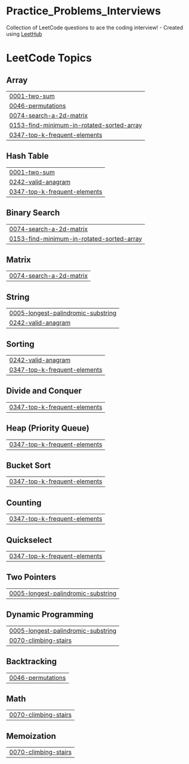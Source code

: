 # Practice_Problems_Interviews
Collection of LeetCode questions to ace the coding interview! - Created using [LeetHub](https://github.com/QasimWani/LeetHub)

<!---LeetCode Topics Start-->
# LeetCode Topics
## Array
|  |
| ------- |
| [0001-two-sum](https://github.com/obieda01/Practice_Problems_Interviews/tree/master/0001-two-sum) |
| [0046-permutations](https://github.com/obieda01/Practice_Problems_Interviews/tree/master/0046-permutations) |
| [0074-search-a-2d-matrix](https://github.com/obieda01/Practice_Problems_Interviews/tree/master/0074-search-a-2d-matrix) |
| [0153-find-minimum-in-rotated-sorted-array](https://github.com/obieda01/Practice_Problems_Interviews/tree/master/0153-find-minimum-in-rotated-sorted-array) |
| [0347-top-k-frequent-elements](https://github.com/obieda01/Practice_Problems_Interviews/tree/master/0347-top-k-frequent-elements) |
## Hash Table
|  |
| ------- |
| [0001-two-sum](https://github.com/obieda01/Practice_Problems_Interviews/tree/master/0001-two-sum) |
| [0242-valid-anagram](https://github.com/obieda01/Practice_Problems_Interviews/tree/master/0242-valid-anagram) |
| [0347-top-k-frequent-elements](https://github.com/obieda01/Practice_Problems_Interviews/tree/master/0347-top-k-frequent-elements) |
## Binary Search
|  |
| ------- |
| [0074-search-a-2d-matrix](https://github.com/obieda01/Practice_Problems_Interviews/tree/master/0074-search-a-2d-matrix) |
| [0153-find-minimum-in-rotated-sorted-array](https://github.com/obieda01/Practice_Problems_Interviews/tree/master/0153-find-minimum-in-rotated-sorted-array) |
## Matrix
|  |
| ------- |
| [0074-search-a-2d-matrix](https://github.com/obieda01/Practice_Problems_Interviews/tree/master/0074-search-a-2d-matrix) |
## String
|  |
| ------- |
| [0005-longest-palindromic-substring](https://github.com/obieda01/Practice_Problems_Interviews/tree/master/0005-longest-palindromic-substring) |
| [0242-valid-anagram](https://github.com/obieda01/Practice_Problems_Interviews/tree/master/0242-valid-anagram) |
## Sorting
|  |
| ------- |
| [0242-valid-anagram](https://github.com/obieda01/Practice_Problems_Interviews/tree/master/0242-valid-anagram) |
| [0347-top-k-frequent-elements](https://github.com/obieda01/Practice_Problems_Interviews/tree/master/0347-top-k-frequent-elements) |
## Divide and Conquer
|  |
| ------- |
| [0347-top-k-frequent-elements](https://github.com/obieda01/Practice_Problems_Interviews/tree/master/0347-top-k-frequent-elements) |
## Heap (Priority Queue)
|  |
| ------- |
| [0347-top-k-frequent-elements](https://github.com/obieda01/Practice_Problems_Interviews/tree/master/0347-top-k-frequent-elements) |
## Bucket Sort
|  |
| ------- |
| [0347-top-k-frequent-elements](https://github.com/obieda01/Practice_Problems_Interviews/tree/master/0347-top-k-frequent-elements) |
## Counting
|  |
| ------- |
| [0347-top-k-frequent-elements](https://github.com/obieda01/Practice_Problems_Interviews/tree/master/0347-top-k-frequent-elements) |
## Quickselect
|  |
| ------- |
| [0347-top-k-frequent-elements](https://github.com/obieda01/Practice_Problems_Interviews/tree/master/0347-top-k-frequent-elements) |
## Two Pointers
|  |
| ------- |
| [0005-longest-palindromic-substring](https://github.com/obieda01/Practice_Problems_Interviews/tree/master/0005-longest-palindromic-substring) |
## Dynamic Programming
|  |
| ------- |
| [0005-longest-palindromic-substring](https://github.com/obieda01/Practice_Problems_Interviews/tree/master/0005-longest-palindromic-substring) |
| [0070-climbing-stairs](https://github.com/obieda01/Practice_Problems_Interviews/tree/master/0070-climbing-stairs) |
## Backtracking
|  |
| ------- |
| [0046-permutations](https://github.com/obieda01/Practice_Problems_Interviews/tree/master/0046-permutations) |
## Math
|  |
| ------- |
| [0070-climbing-stairs](https://github.com/obieda01/Practice_Problems_Interviews/tree/master/0070-climbing-stairs) |
## Memoization
|  |
| ------- |
| [0070-climbing-stairs](https://github.com/obieda01/Practice_Problems_Interviews/tree/master/0070-climbing-stairs) |
<!---LeetCode Topics End-->